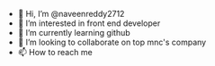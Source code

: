 - 👋 Hi, I’m @naveenreddy2712
- 👀 I’m interested in front end developer
- 🌱 I’m currently learning github
- 💞️ I’m looking to collaborate on top mnc's company
- 📫 How to reach me 

<!---
naveenreddy2712/naveenreddy2712 is a ✨ special ✨ repository because its `README.md` (this file) appears on your GitHub profile.
You can click the Preview link to take a look at your changes.
--->

